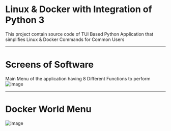 # Linux & Docker with Integration of Python 3
This project contain source code of TUI Based Python Application that simplifies Linux & Docker Commands for Common Users

--------------------------------------------------------------------------------------
# Screens of Software
Main Menu of the application having 8 Different Functions to perform<br>
![image](https://user-images.githubusercontent.com/81201107/156859224-02599cef-4711-4b84-a5ca-59bab0b789fa.png)

--------------------------------------------------------------------------------------

# Docker World Menu<br>
![image](https://user-images.githubusercontent.com/81201107/156859263-72ccd9dd-9ccb-46f8-9aa7-2c087fd06929.png)
